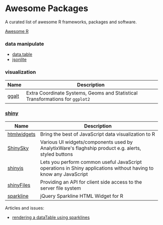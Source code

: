 # Awesome Packages

A curated list of awesome R frameworks, packages and software.

[Awesome R](https://github.com/qinwf/awesome-R)

### data manipulate

- [data.table](https://github.com/Rdatatable/data.table)
- [jsonlite](https://github.com/jeroenooms/jsonlite)

### visualization

| Name | Description |
| -- | -- |
| [ggalt](https://github.com/hrbrmstr/ggalt) | Extra Coordinate Systems, Geoms and Statistical Transformations for `ggplot2` |

### [shiny](http://shiny.rstudio.com/)

| Name | Description |
| -- | -- |
| [htmlwidgets](http://www.htmlwidgets.org/) | Bring the best of JavaScript data visualization to R |
| [ShinySky](https://github.com/AnalytixWare/ShinySky) | Various UI widgets/components used by AnalytixWare's flaghship product e.g. alerts, styled buttons |
| [shinyjs](https://github.com/daattali/shinyjs) | Lets you perform common useful JavaScript operations in Shiny applications without having to know any JavaScript |
| [shinyFiles](https://github.com/thomasp85/shinyFiles) | Providing an API for client side access to the server file system |
| [sparkline](https://github.com/htmlwidgets/sparkline) | jQuery Sparkline HTML Widget for R |

Articles and issues:

- [rendering a dataTable using sparklines](https://github.com/htmlwidgets/sparkline/issues/3)